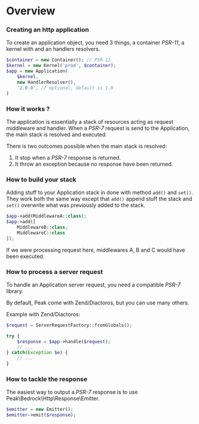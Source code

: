 # Overview

### Creating an http application

To create an application object, you need 3 things, a container *PSR-11*, a kernel with and an handlers resolvers.

```php
$container = new Container(); // PSR-11
$kernel = new Kernel('prod', $container);
$app = new Application(
    $kernel,
    new HandlerResolver(),
    '2.0.0', // optional, default is 1.0
)
```

### How it works ?

The application is essentially a stack of resources acting as request middleware and handler. 
When a *PSR-7* request is send to the Application, the main stack is resolved and executed. 

There is two outcomes possible when the main stack is resolved:
 
1. It stop when a *PSR-7* response is returned.
2. It throw an exception because no response have been returned.

### How to build your stack

Adding stuff to your Application stack in done with method `add()` and `set()`.
They work both the same way except that `add()` append stuff the stack and  `set()` overwrite what was previously added to the stack.

```php
$app->add(MiddlewareA::class);
$app->add([
    MiddlewareB::class, 
    MiddlewareC::class
]);
```
If we were processing request here, middlewares A, B and C would have been executed.

### How to process a server request 

To handle an Application server request, you need a compatible *PSR-7* library. 

By default, Peak come with Zend/Diactoros, but you can use many others.

Example with Zend/Diactoros:
```php
$request = ServerRequestFactory::fromGlobals();

try {
    $response = $app->handle($request);
    // ...
} catch(Exception $e) {
    // ...
}
```

### How to tackle the response

The easiest way to output a *PSR-7* response is to use Peak\Bedrock\Http\Response\Emitter.

```php
$emitter = new Emitter();
$emitter->emit($response);
```



    




